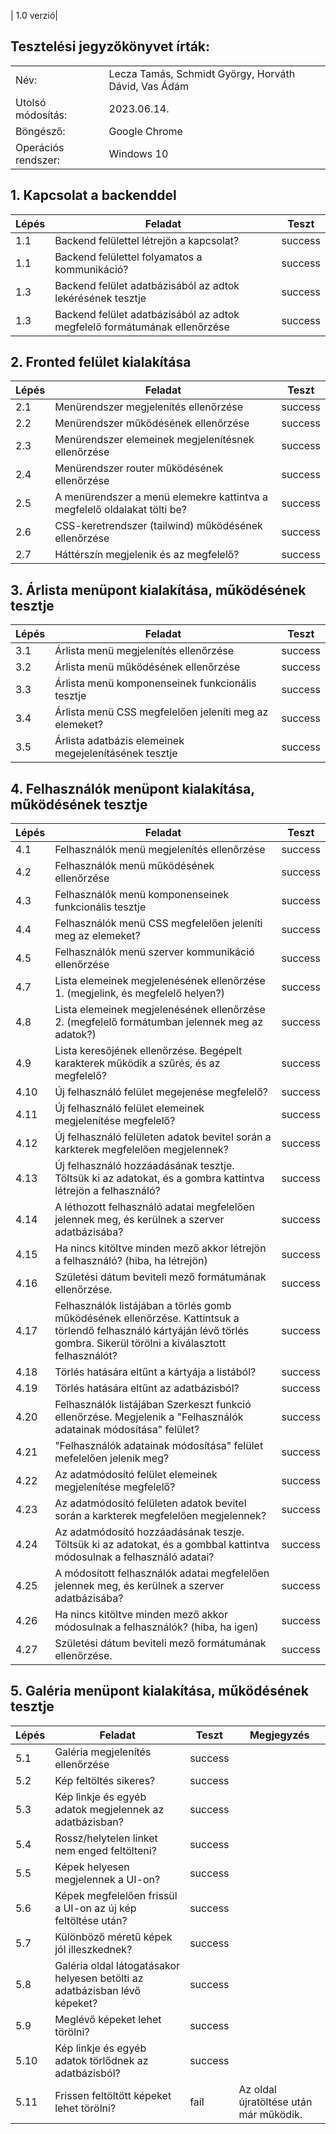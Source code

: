 | 1.0 verzió|

## Tesztelési jegyzőkönyvet írták:
| | |
| --- | --- |
| Név: | Lecza Tamás, Schmidt György, Horváth Dávid, Vas Ádám|
| Utolsó módosítás: | 2023.06.14. |
| Böngésző: | Google Chrome |
| Operációs rendszer: | Windows 10 |


## 1. Kapcsolat a backenddel

|Lépés|Feladat|Teszt |
|-----|-------|------|
|1.1  | Backend felülettel létrejön a kapcsolat? |success|
|1.1  | Backend felülettel folyamatos a kommunikáció? |success|
|1.3  | Backend felület adatbázisából az adtok lekérésének tesztje  |success|
|1.3  | Backend felület adatbázisából az adtok megfelelő formátumának ellenőrzése  |success|

## 2. Fronted felület kialakítása

|Lépés|Feladat|Teszt |
|-----|-------|------|
|2.1  | Menürendszer megjelenítés ellenőrzése  |success|
|2.2  | Menürendszer működésének ellenőrzése  |success|
|2.3  | Menürendszer elemeinek megjelenítésnek ellenőrzése  |success|
|2.4  | Menürendszer router működésének ellenőrzése |success|
|2.5  | A menürendszer a menü elemekre kattintva a megfelelő oldalakat tölti be? |success|
|2.6  | CSS-keretrendszer (tailwind) működésének ellenőrzése |success|
|2.7  | Háttérszín megjelenik és az megfelelő? |success|

## 3. Árlista menüpont kialakítása, működésének tesztje

|Lépés|Feladat|Teszt |
|-----|-------|------|
|3.1  | Árlista menü megjelenítés ellenőrzése  |success|
|3.2  | Árlista menü működésének ellenőrzése   |success|
|3.3  | Árlista menü komponenseinek funkcionális tesztje |success|
|3.4  | Árlista menü CSS megfelelően jeleníti meg az elemeket? |success|
|3.5  | Árlista adatbázis elemeinek megejelenításének tesztje |success|

## 4. Felhasználók menüpont kialakítása, működésének tesztje

|Lépés|Feladat|Teszt |
|-----|-------|------|
|4.1  | Felhasználók menü megjelenítés ellenőrzése |success|
|4.2  | Felhasználók menü működésének ellenőrzése |success|
|4.3  | Felhasználók menü komponenseinek funkcionális tesztje |success|
|4.4  | Felhasználók menü CSS megfelelően jeleníti meg az elemeket? |success|
|4.5  | Felhasználók menü szerver kommunikáció ellenőrzése |success|
|4.7  | Lista elemeinek megjelenésének ellenőrzése 1. (megjelink, és megfelelő helyen?) |success|
|4.8  | Lista elemeinek megjelenésének ellenőrzése 2. (megfelelő formátumban jelennek meg az adatok?) |success|
|4.9  | Lista keresőjének ellenőrzése. Begépelt karakterek működik a szűrés, és az megfelelő? |success|
|4.10  | Új felhasználó felület megejenése megfelelő? |success|
|4.11  | Új felhasználó felület elemeinek megjelenítése megfelelő? |success|
|4.12  | Új felhasználó felületen adatok bevitel során a karkterek megfelelően megjelennek? |success|
|4.13  | Új felhasználó hozzáadásának tesztje. Töltsük ki az adatokat, és a gombra kattintva létrejön a felhasználó? |success|
|4.14  | A léthozott felhasználó adatai megfelelően jelennek meg, és kerülnek a szerver adatbázisába? |success|
|4.15  | Ha nincs kitöltve minden mező akkor létrejön a felhasználó? (hiba, ha létrejön) |success|
|4.16  | Születési dátum beviteli mező formátumának ellenőrzése. |success|
|4.17  | Felhasználók listájában a törlés gomb működésének ellenőrzése. Kattintsuk a törlendő felhasználó kártyáján lévő törlés gombra. Sikerül törölni a kiválasztott felhasználót? |success|
|4.18  | Törlés hatására eltűnt a kártyája a listából? |success|
|4.19  | Törlés hatására eltűnt  az adatbázisból? |success|
|4.20  | Felhasználók listájában Szerkeszt funkció ellenőrzése. Megjelenik a "Felhasználók adatainak módosítása" felület? |success|
|4.21  | "Felhasználók adatainak módosítása" felület mefelelően jelenik meg? |success|
|4.22  | Az adatmódosító felület elemeinek megjelenítése megfelelő? |success|
|4.23  | Az adatmódosító felületen adatok bevitel során a karkterek megfelelően megjelennek? |success|
|4.24  | Az adatmódosító hozzáadásának teszje. Töltsük ki az adatokat, és a gombbal kattintva módosulnak a felhasználó adatai?  |success|
|4.25  | A módosított felhasználók adatai megfelelően jelennek meg, és kerülnek a szerver adatbázisába? |success|
|4.26  | Ha nincs kitöltve minden mező akkor módosulnak a felhasználók? (hiba, ha igen) |success|
|4.27  | Születési dátum beviteli mező formátumának ellenőrzése. |success|

## 5. Galéria menüpont kialakítása, működésének tesztje

|Lépés|Feladat|Teszt |Megjegyzés|
|-----|-------|------|----------|
|5.1  | Galéria megjelenítés ellenőrzése |success|
|5.2  | Kép feltöltés sikeres? |success|
|5.3  | Kép linkje és egyéb adatok megjelennek az adatbázisban? |success|
|5.4  | Rossz/helytelen linket nem enged feltölteni? |success|
|5.5  | Képek helyesen megjelennek a UI-on? |success|
|5.6  | Képek megfelelően frissül a UI-on az új kép feltöltése után? |success|
|5.7  | Különböző méretű képek jól illeszkednek? |success|
|5.8  | Galéria oldal látogatásakor helyesen betölti az adatbázisban lévő képeket? |success|
|5.9  | Meglévő képeket lehet törölni? |success|
|5.10  | Kép linkje és egyéb adatok törlődnek az adatbázisból? |success|
|5.11  | Frissen feltöltött képeket lehet törölni? |fail| Az oldal újratöltése után már működik. |

